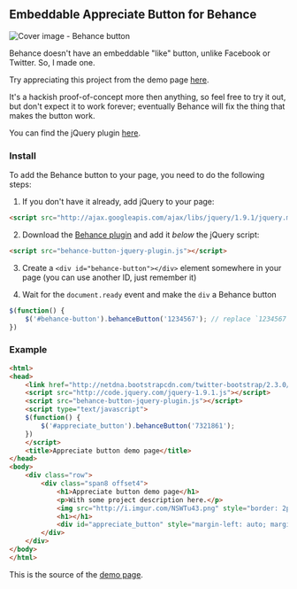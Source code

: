 ## Embeddable Appreciate Button for Behance

![Cover image - Behance button](http://i.imgur.com/CsYQ6G7.png)

Behance doesn't have an embeddable "like" button, unlike Facebook or Twitter. So, I made one.

Try appreciating this project from the demo page [here](http://whoeverest.github.com/behance/behance-button-demo.html).

It's a hackish proof-of-concept more then anything, so feel free to try it out, but don't expect it to work forever; eventually Behance will fix the thing that makes the button work.

You can find the jQuery plugin [here](https://github.com/whoeverest/behance/blob/gh-pages/behance-button-jquery-plugin.js).

### Install

To add the Behance button to your page, you need to do the following steps:

1. If you don't have it already, add jQuery to your page:

```html
<script src="http://ajax.googleapis.com/ajax/libs/jquery/1.9.1/jquery.min.js"></script>
```

2. Download the [Behance plugin](https://raw.github.com/whoeverest/behance/gh-pages/behance-button-jquery-plugin.js) and add it _below_ the jQuery script:

```html
<script src="behance-button-jquery-plugin.js"></script>
```

3. Create a `<div id="behance-button"></div>` element somewhere in your page (you can use another ID, just remember it)

4. Wait for the `document.ready` event and make the `div` a Behance button

```javascript
$(function() {
    $('#behance-button').behanceButton('1234567'); // replace `1234567` with your actual project's ID
})
```

### Example

```html
<html>
<head>
    <link href="http://netdna.bootstrapcdn.com/twitter-bootstrap/2.3.0/css/bootstrap-combined.min.css" rel="stylesheet">
    <script src="http://code.jquery.com/jquery-1.9.1.js"></script>
    <script src="behance-button-jquery-plugin.js"></script>
    <script type="text/javascript">
    $(function() {
        $('#appreciate_button').behanceButton('7321861');
    })
    </script>
    <title>Appreciate button demo page</title>
</head>
<body>
    <div class="row">
        <div class="span8 offset4">
            <h1>Appreciate button demo page</h1>
            <p>With some project description here.</p>
            <img src="http://i.imgur.com/NSWTu43.png" style="border: 2px solid silver; width: 100%;">
            <h1></h1>
            <div id="appreciate_button" style="margin-left: auto; margin-right: auto;"></div>
        </div>
    </div>
</body>
</html>
```

This is the source of the [demo page](http://whoeverest.github.com/behance/behance-button-demo.html).